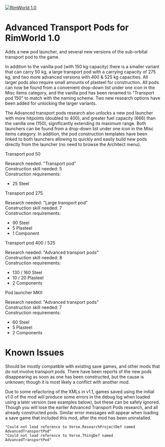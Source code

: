 [![RimWorld 1.0](https://img.shields.io/badge/Rimworld-1.0-brightgreen.svg?style=plastic&logo=steam)](https://rimworldgame.com/)

# Advanced Transport Pods for RimWorld 1.0

Adds a new pod launcher, and several new versions of the sub-orbital transport pod to the game.

In addition to the vanilla pod (with 150 kg capacity) there is a smaller variant that can carry 50 kg, a large transport pod with a carrying capacity of 275 kg, and two more advanced versions with 400 & 525 kg capacities. All larger pods also require small amounts of plasteel for construction. All pods can now be found from a convenient drop-down list under one icon in the Misc items category, and the vanilla pod has been renamed to "Transport pod 150" to match with the naming scheme. Two new research options have been added for unlocking the larger variants.

The Advanced transport pods research also unlocks a new pod launcher with more hitpoints (doubled to 400), and greater fuel capacity (666) than the vanilla one (150), significantly extending its maximum range. Both launchers can be found from a drop-down list under one icon in the Misc items category. In addition, the pod construction templates have been linked to both launchers allowing to quickly and easily build new pods directly from the launcher (no need to browse the Architect menu).

Transport pod 50

Research needed: "Transport pod"  
Construction skill needed: 5  
Construction requirements:
- 25 Steel

Transport pod 275

Research needed: "Large transport pod"  
Construction skill needed: 7  
Construction requirements:
- 90 Steel
- 5 Plasteel
- 1 Component

Transport pod 400 / 525

Research needed: "Advanced transport pods"  
Construction skill needed: 8  
Construction requirements:
- 130 / 160 Steel
- 10 / 20 Plasteel
- 2 Components

Pod launcher MKII

Research needed: "Advanced transport pods"  
Construction skill needed: 7  
Construction requirements:
- 60 Steel
- 5 Plasteel
- 2 Components

# Known Issues

Should be mostly compatible with existing save games, and other mods that do not involve transport pods. There have been reports of the new pods disappearing as soon as one has been constructed, but the cause is unknown; though it is most likely a conflict with another mod.

Due to some refactoring of the XMLs in v1.1, games saved using the initial v1.0 of the mod will produce some errors in the debug log when loaded using a later version (see examples below), but these can be safely ignored. Though you will lose the earlier Advanced Transport Pods research, and all already constructed pods. Similar error messages will appear when loading a save game that included this mod, after the mod has been uninstalled.

```
"Could not load reference to Verse.ResearchProjectDef named AdvancedTransportPod"
"Could not load reference to Verse.ThingDef named AdvancedTransportPod"
```
